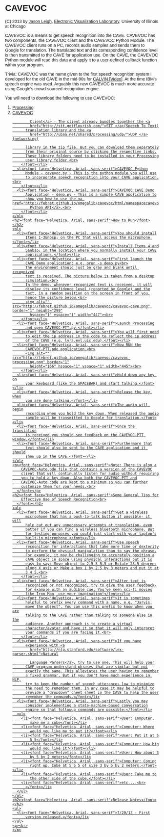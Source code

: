<!DOCTYPE html PUBLIC "-//W3C//DTD HTML 4.01 Transitional//EN">
<html>
  <body>
    <h1><font face="Helvetica, Arial, sans-serif">CAVEVOC</font></h1>
    <font face="Helvetica, Arial, sans-serif"> (C) 2013 by <a
        href="http://jasonleigh.me">Jason Leigh</a>, <a
        href="http://www.evl.uic.edu">Electronic Visualization
        Laboratory</a>, University of Illinois at Chicago<br>
    </font>
    <p><font face="Helvetica, Arial, sans-serif">CAVEVOC is a means to
        get speech recognition into the CAVE. CAVEVOC has two
        components, the CAVEVOC client and the CAVEVOC Python Module.
        The CAVEVOC client runs on a PC, records audio samples and sends
        them to Google for translation. The translated text and its
        corresponding confidence level is then transmitted to the CAVE
        for application use. On the CAVE, the CAVEVOC Python module will
        read this data and apply it to a user-defined callback function
        within your program.<br>
      </font></p>
    <p><font face="Helvetica, Arial, sans-serif">Trivia: CAVEVOC was the
        name given to the first speech recognition system I developed
        for the old CAVE in the mid-90s for <a
          href="http://dl.acm.org/citation.cfm?id=618360">CALVIN </a><a
          href="http://youtu.be/ZYY8JdFgCAc">[Video]</a>. At the time
        IBM's speech engine was used. Arguably this new CAVEVOC is much
        more accurate using Google's crowd-sourced recognition engine.<br>
      </font></p>
    <p><font face="Helvetica, Arial, sans-serif">You will need to
        download the following to use CAVEVOC:<br>
      </font></p>
    <ol>
      <li><font face="Helvetica, Arial, sans-serif"><a
            href="http://processing.org">Processing<br>
          </a></font></li>
      <li><font face="Helvetica, Arial, sans-serif"><a
href="file:///C:/Users/Jason%20Leigh/Desktop/omegalib-windows-master/examples/cavevoc/CAVEVOC-Processing.zip">CAVEVOC

            Client</a> - The client already bundles together the <a
            href="http://stt.getflourish.com/">STT </a>(Speech To Text)
          translation library and the <a
            href="http://ubaa.net/shared/processing/udp/">UDP </a>(networking)

          library in the zip file. But you can download them separately
          from their original source by clicking the respective links.
          These library folders need to be installed in your Processing
          user library folder.<br>
        </font></li>
      <li><font face="Helvetica, Arial, sans-serif">CAVEVOC Python
          Module - cavevoc.py - This is the python module you will use
          to incorporate speech recognition into your CAVE application.<br>
        </font></li>
      <li><font face="Helvetica, Arial, sans-serif">CAVEVOC CAVE Demo
          Application - demo.py - This is a simple CAVE application to
          show you how to use the <a href="http://febret.github.io/omegalib/cavevoc/html/namespacecavevoc.html">CAVEVOC
            Python API</a>.<br>
        </font></li>
    </ol>
    <h2><font face="Helvetica, Arial, sans-serif">How to Run</font></h2>
    <ol>
      <li><font face="Helvetica, Arial, sans-serif">You should install
          Items 1-3&nbsp; on the PC that will access the microphone.</font></li>
      <li><font face="Helvetica, Arial, sans-serif">Install Items 4 and
          5&nbsp; in the location where you normally install your CAVE
          applications.</font></li>
      <li><font face="Helvetica, Arial, sans-serif">First launch the
          CAVE Demo application: e.g. orun -s demo.py<br>
          The environment should just be gray and blank until recognized
          text is received. The picture below is taken from a desktop
          simulation.<br>
          In the demo, whenever recognized text is received, it will
          display its confidence level (reported by Google) and the
          text, in a random position on the screen in front of you,
          hence the picture below.<br>
          <img alt="" src="http://febret.github.io/omegalib/cavevoc/cavevoc-cave.png" border="1" height="299"
            hspace="1" vspace="1" width="447"><br>
        </font></li>
      <li><font face="Helvetica, Arial, sans-serif">Launch Processing
          and open CAVEVOC-PTT.py.</font></li>
      <li><font face="Helvetica, Arial, sans-serif">You will first need
          to edit the ip address in the code to reflect the ip address
          of the CAVE (e.g. lyra.evl.uic.edu).</font></li>
      <li><font face="Helvetica, Arial, sans-serif">Now RUN the
          CAVEVOC-PTT.pde application.<br>
          <img alt="" src="http://febret.github.io/omegalib/cavevoc/cavevoc-processing.png" border="1"
            height="166" hspace="1" vspace="1" width="445"><br>
        </font></li>
      <li><font face="Helvetica, Arial, sans-serif">Hold down any key on
          your keyboard (like the SPACEBAR) and start talking.</font></li>
      <li><font face="Helvetica, Arial, sans-serif">Release the key when
          you are done talking.</font></li>
      <li><font face="Helvetica, Arial, sans-serif">The audio will begin
          recording when you hold the key down. When released the audio
          sample will be transmitted to Google for translation.</font></li>
      <li><font face="Helvetica, Arial, sans-serif">Once the translation
          is received you should see feedback on the CAVEVOC-PTT window.</font></li>
      <li><font face="Helvetica, Arial, sans-serif">Furthermore that
          text should also be sent to the CAVE application and it should
          show up in the CAVE.</font></li>
    </ol>
    <p><font face="Helvetica, Arial, sans-serif">Note: There is also a
        CAVEVOC-Auto.pde file that contains a version of the CAVEVOC
        client that will continually listen for audio without requiring
        you to hold a key down. Also both the CAVEVOC-PTT and
        CAVEVOC-Auto code are kept to a minimum so you can further
        customize them for your needs.<br>
      </font></p>
    <h2><font face="Helvetica, Arial, sans-serif">Some General Tips for
        Effective Use of Speech Recognition<br>
      </font></h2>
    <ul>
      <li><font face="Helvetica, Arial, sans-serif">Get a wireless
          microphone that has a push-to-talk button if possible- it will
          help cut out any unnecessary attempts at translation- even
          better if you can find a wireless bluetooth microphone. But
          for testing purposes you could just start with your laptop's
          built-in microphone.</font></li>
      <li><font face="Helvetica, Arial, sans-serif">Use speech
          recognition for interactions that take more time or dexterity
          to perform the physical manipulation than to say the phrase.
          For example, it may be challenging to accurately position a
          CAVE object in space using physical interactions but it is
          easy to say: Move object to 2.5 3 5.5 or Rotate 23.5 degrees
          along X axis or Make a box 1 by 2.5 by 3 meters and put it at
          3 4 5.<br>
        </font></li>
      <li><font face="Helvetica, Arial, sans-serif">After text is
          recognized or not recognized, try to give the user feedback-
          for example with an audible cue. You've seen sci-fi movies
          like Iron Man, use your imagination!</font></li>
      <li><font face="Helvetica, Arial, sans-serif">It is sometimes
          helpful to prefix every command with a name, e.g. "Jarvis,
          move the object". You can use this prefix to know when you are
          talking to the CAVE rather than talking to someone else in the
          audience. Another approach is to create a virtual
          character/avatar and have it so that it will only interpret
          your commands if you are facing it.<br>
        </font></li>
      <li><font face="Helvetica, Arial, sans-serif">If you have
          experience with <a
            href="http://nlp.stanford.edu/software/lex-parser.shtml">Natural

            Language Parsers</a>, try to use one. This will help your
          CAVE program understand phrases that are similar but not
          exactly the same. This alleviates the user having to remember
          a fixed grammar. But if you don't have much experience in NLP,
          try to keep the number of speech utterances low to minimize
          the need to remember them. In any case it may be helpful to
          provide a "dropdown" cheet sheet in the CAVE to help the user
          remember the commands.</font></li>
      <li><font face="Helvetica, Arial, sans-serif">Lastly you may
          consider implementing a state-machine-based conversation
          engine so that followup commands are possible:</font></li>
      <ul>
        <li><font face="Helvetica, Arial, sans-serif">User: Computer,
            make me a cube</font></li>
        <li><font face="Helvetica, Arial, sans-serif">Computer: Where
            would you like me to put it?</font></li>
        <li><font face="Helvetica, Arial, sans-serif">User: Put it at 5
            5 5</font></li>
        <li><font face="Helvetica, Arial, sans-serif">Computer: How big
            would you like it?</font></li>
        <li><font face="Helvetica, Arial, sans-serif">User: How about 3
            by 5 by 2 meters</font></li>
        <li><font face="Helvetica, Arial, sans-serif">Computer: Coming
            right up. Cube at 5 5 5 of size 3 by 5 by 2 meters.</font></li>
        <li><font face="Helvetica, Arial, sans-serif">User: Take me to
            the other side of the cube.</font></li>
        <li><font face="Helvetica, Arial, sans-serif">etc....<br>
          </font></li>
      </ul>
    </ul>
    <h2><font face="Helvetica, Arial, sans-serif">Release Notes</font></h2>
    <ul>
      <li><font face="Helvetica, Arial, sans-serif">7/20/13 - First
          version released.</font></li>
    </ul>
    <p><br>
    </p>
  </body>
</html>
